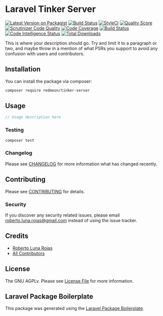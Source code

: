 # Laravel Tinker Server

[![Latest Version on Packagist](https://img.shields.io/packagist/v/redmoon/tinker-server.svg?style=flat-square)](https://packagist.org/packages/redmoon/tinker-server)
[![Build Status](https://img.shields.io/travis/rlunar/tinker-server/master.svg?style=flat-square)](https://travis-ci.org/rlunar/tinker-server)
[![StyleCI](https://github.styleci.io/repos/200523436/shield?branch=master)](https://github.styleci.io/repos/200523436)
[![Quality Score](https://img.shields.io/scrutinizer/g/rlunar/tinker-server.svg?style=flat-square)](https://scrutinizer-ci.com/g/rlunar/tinker-server)
[![Scrutinizer Code Quality](https://scrutinizer-ci.com/g/rlunar/tinker-server/badges/quality-score.png?b=master)](https://scrutinizer-ci.com/g/rlunar/tinker-server/?branch=master)
[![Code Coverage](https://scrutinizer-ci.com/g/rlunar/tinker-server/badges/coverage.png?b=master)](https://scrutinizer-ci.com/g/rlunar/tinker-server/?branch=master)
[![Build Status](https://scrutinizer-ci.com/g/rlunar/tinker-server/badges/build.png?b=master)](https://scrutinizer-ci.com/g/rlunar/tinker-server/build-status/master)
[![Code Intelligence Status](https://scrutinizer-ci.com/g/rlunar/tinker-server/badges/code-intelligence.svg?b=master)](https://scrutinizer-ci.com/code-intelligence)
[![Total Downloads](https://img.shields.io/packagist/dt/redmoon/tinker-server.svg?style=flat-square)](https://packagist.org/packages/redmoon/tinker-server)

This is where your description should go. Try and limit it to a paragraph or two, and maybe throw in a mention of what PSRs you support to avoid any confusion with users and contributors.

## Installation

You can install the package via composer:

```bash
composer require redmoon/tinker-server
```

## Usage

``` php
// Usage description here
```

### Testing

``` bash
composer test
```

### Changelog

Please see [CHANGELOG](CHANGELOG.md) for more information what has changed recently.

## Contributing

Please see [CONTRIBUTING](CONTRIBUTING.md) for details.

### Security

If you discover any security related issues, please email roberto.luna.rojas@gmail.com instead of using the issue tracker.

## Credits

- [Roberto Luna Rojas](https://github.com/redmoon)
- [All Contributors](../../contributors)

## License

The GNU AGPLv. Please see [License File](LICENSE.md) for more information.

## Laravel Package Boilerplate

This package was generated using the [Laravel Package Boilerplate](https://laravelpackageboilerplate.com).